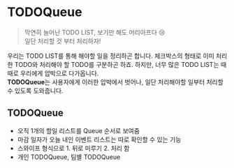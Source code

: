 # TODOQueue
> 막연히 늘어난 TODO LIST, 보기만 해도 머리아프다 :cry:<br> 일단 처리할 것 부터 처리하자!

우리는 TODO LIST를 통해 해야할 일을 정리하곤 합니다. 체크박스의 형태로 이미 처리한 TODO와 처리해야 할 TODO를 구분하곤 하죠.
하지만, 너무 많은 TODO LIST는 때때로 우리에게 압박으로 다가옵니다. <br>
**TODOQueue**는 사용자에게 이러한 압박에서 벗어나, 일단 처리해야할 일부터 처리할 수 있도록 도와줍니다.

## TODOQueue
- 오직 1개의 할일 리스트를 Queue 순서로 보여줌
- 마감 일자가 오늘 내인 이벤트 리스트는 따로 확인할 수 있는 기능
- 스와이프 형식으로 1. 뒤로 미루기 2. 처리 함
- 개인 TODOQueue, 팀별 TODOQueue